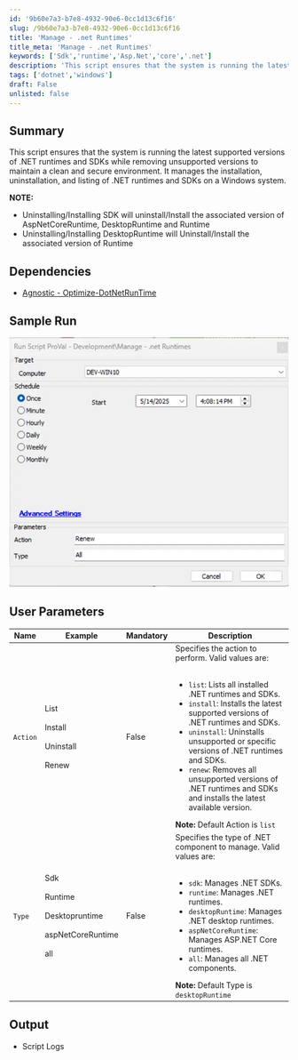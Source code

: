 ```yaml
---
id: '9b60e7a3-b7e8-4932-90e6-0cc1d13c6f16'
slug: /9b60e7a3-b7e8-4932-90e6-0cc1d13c6f16
title: 'Manage - .net Runtimes'
title_meta: 'Manage - .net Runtimes'
keywords: ['Sdk','runtime','Asp.Net','core','.net']
description: 'This script ensures that the system is running the latest supported versions of .NET runtimes and SDKs while removing unsupported versions to maintain a clean and secure environment. It manages the installation, uninstallation, and listing of .NET runtimes and SDKs on a Windows system.'
tags: ['dotnet','windows']
draft: False
unlisted: false
---
```


## Summary
This script ensures that the system is running the latest supported versions of .NET runtimes and SDKs while removing unsupported versions to maintain a clean and secure environment. It manages the installation, uninstallation, and listing of .NET runtimes and SDKs on a Windows system.

**NOTE:**
- Uninstalling/Installing SDK will uninstall/Install the associated version of AspNetCoreRuntime, DesktopRuntime and Runtime
- Uninstalling/Installing DesktopRuntime will Uninstall/Install the associated version of Runtime

## Dependencies
- [Agnostic - Optimize-DotNetRunTime](/docs/6ec8fb3c-29ef-4b05-b8fd-546eb07176c7)  

## Sample Run
![Sample Run](../../../static/img/docs/9b60e7a3-b7e8-4932-90e6-0cc1d13c6f16/image1.webp)

## User Parameters
| Name     | Example                                      | Mandatory | Description                                                                                                                                                                                                                     |
|----------|----------------------------------------------|-----------|-----------------------------------------------------------------------------------------------------------------------------------------------------------------------------------------|
| `Action` | List<br></br>Install<br></br>Uninstall<br></br>Renew | False     | Specifies the action to perform. Valid values are: <br></br> <ul><li>`list`: Lists all installed .NET runtimes and SDKs.</li><li> `install`: Installs the latest supported versions of .NET runtimes and SDKs. </li><li> `uninstall`: Uninstalls unsupported or specific versions of .NET runtimes and SDKs. </li><li> `renew`: Removes all unsupported versions of .NET runtimes and SDKs and installs the latest available version.</li></ul> **Note:** Default Action is `list` |
| `Type`   | Sdk<br></br>Runtime<br></br>Desktopruntime<br></br>aspNetCoreRuntime<br></br>all | False     | Specifies the type of .NET component to manage. Valid values are: <br></br> <ul><li>`sdk`: Manages .NET SDKs. </li><li> `runtime`: Manages .NET runtimes. </li><li> `desktopRuntime`: Manages .NET desktop runtimes. </li><li>`aspNetCoreRuntime`: Manages ASP.NET Core runtimes. </li><li>`all`: Manages all .NET components. </li></ul> **Note:** Default Type is `desktopRuntime`|

## Output
- Script Logs